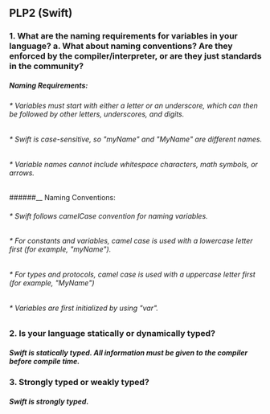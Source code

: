 ## PLP2 (Swift)

### 1. What are the naming requirements for variables in your language? a. What about naming conventions? Are they enforced by the compiler/interpreter, or are they just standards in the community?

##### Naming Requirements:
###### * Variables must start with either a letter or an underscore, which can then be followed by other letters, underscores, and digits. 
###### * Swift is case-sensitive, so "myName" and "MyName" are different names. 
###### * Variable names cannot include whitespace characters, math symbols, or arrows.

######__ Naming Conventions: 
###### * Swift follows camelCase convention for naming variables. 
###### * For constants and variables, camel case is used with a lowercase letter first (for example, "myName").
###### * For types and protocols, camel case is used with a uppercase letter first (for example, "MyName")
###### * Variables are first initialized by using "var".

### 2. Is your language statically or dynamically typed? 
##### Swift is statically typed. All information must be given to the compiler before compile time.

### 3. Strongly typed or weakly typed? 
##### Swift is strongly typed. 
